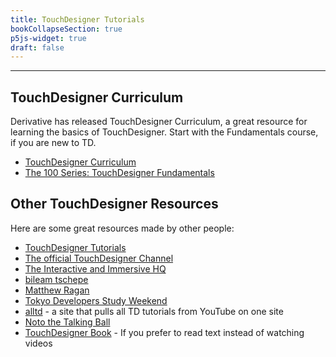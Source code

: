 ```yaml
---
title: TouchDesigner Tutorials
bookCollapseSection: true
p5js-widget: true
draft: false
---
```


---

## TouchDesigner Curriculum

Derivative has released TouchDesigner Curriculum, a great resource for learning the basics of TouchDesigner. Start with the Fundamentals course, if you are new to TD.

- [TouchDesigner Curriculum](https://learn.derivative.ca/)
- [The 100 Series: TouchDesigner Fundamentals](https://learn.derivative.ca/courses/100-fundamentals/)


## Other TouchDesigner Resources

Here are some great resources made by other people:


- [TouchDesigner Tutorials](https://derivative.ca/tutorials)
- [The official TouchDesigner Channel](https://www.youtube.com/channel/UCbgFCfj0vp-nNGQ4hT5uEAg)
- [The Interactive and Immersive HQ](https://www.youtube.com/channel/UC-9DT8kpvykuBEQ2iVatWbA)
- [bileam tschepe](https://www.youtube.com/channel/UCONptu0J1PCrW9YfBtSdqjA)
- [Matthew Ragan](https://www.youtube.com/channel/UCKAAKTI2xLNNBJRkdf8E58A)
- [Tokyo Developers Study Weekend](https://www.youtube.com/c/TDSW-online/about)
- [alltd](https://alltd.org/) - a site that pulls all TD tutorials from YouTube on one site
- [Noto the Talking Ball](https://www.youtube.com/c/NotoTheTalkingBall/videos)
- [TouchDesigner Book](https://nvoid.github.io/) - If you prefer to read text instead of watching videos